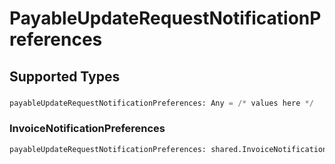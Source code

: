 # PayableUpdateRequestNotificationPreferences


## Supported Types

### 

```python
payableUpdateRequestNotificationPreferences: Any = /* values here */
```

### InvoiceNotificationPreferences

```python
payableUpdateRequestNotificationPreferences: shared.InvoiceNotificationPreferences = /* values here */
```

